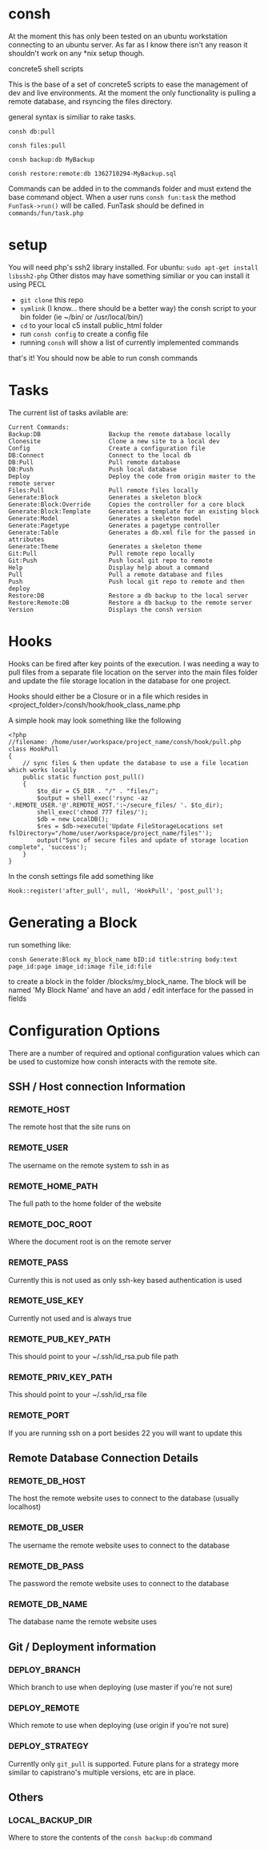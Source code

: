 consh
=====

At the moment this has only been tested on an ubuntu workstation connecting to an ubuntu server. As far as I know there isn't any reason it shouldn't work on any *nix setup though.

concrete5 shell scripts

This is the base of a set of concrete5 scripts to ease the management of dev and live environments. At the moment the only functionality is pulling a remote database, and rsyncing the files directory.

general syntax is similiar to rake tasks.

```consh db:pull```

```consh files:pull```

```consh backup:db MyBackup```

```consh restore:remote:db 1362710294-MyBackup.sql```

Commands can be added in to the commands folder and must extend the base command object. When a user runs ```consh fun:task```
the method ```FunTask->run()``` will be called. FunTask should be defined in ```commands/fun/task.php```

setup
=====

You will need php's ssh2 library installed. For ubuntu: ```sudo apt-get install libssh2-php``` Other distos may have something similiar or you can install it using PECL

* ```git clone``` this repo
* ```symlink``` (I know... there should be a better way) the consh script to your bin folder (ie ~/bin/ or /usr/local/bin/)
* ```cd``` to your local c5 install public_html folder
* run ```consh config``` to create a config file
* running ```consh``` will show a list of currently implemented commands

that's it! You should now be able to run consh commands

Tasks
=====

The current list of tasks avilable are:
```
Current Commands:
Backup:DB                   Backup the remote database locally
Clonesite                   Clone a new site to a local dev
Config                      Create a configuration file
DB:Connect                  Connect to the local db
DB:Pull                     Pull remote database
DB:Push                     Push local database
Deploy                      Deploy the code from origin master to the remote server
Files:Pull                  Pull remote files locally
Generate:Block              Generates a skeleton block
Generate:Block:Override     Copies the controller for a core block
Generate:Block:Template     Generates a template for an existing block
Generate:Model              Generates a skeleton model
Generate:Pagetype           Generates a pagetype controller
Generate:Table              Generates a db.xml file for the passed in attributes
Generate:Theme              Generates a skeleton theme
Git:Pull                    Pull remote repo locally
Git:Push                    Push local git repo to remote
Help                        Display help about a command
Pull                        Pull a remote database and files
Push                        Push local git repo to remote and then deploy
Restore:DB                  Restore a db backup to the local server
Restore:Remote:DB           Restore a db backup to the remote server
Version                     Displays the consh version
```

Hooks
=====

Hooks can be fired after key points of the execution. I was needing a way to pull files from a separate file location on the server into the main files folder and update the file storage location in the database for one project.

Hooks should either be a Closure or in a file which resides in <project_folder>/consh/hook/hook_class_name.php

A simple hook may look something like the following

```
<?php
//filename: /home/user/workspace/project_name/consh/hook/pull.php
class HookPull
{
    // sync files & then update the database to use a file location which works locally
    public static function post_pull()
    {
        $to_dir = C5_DIR . "/" . "files/";
        $output = shell_exec('rsync -az '.REMOTE_USER.'@'.REMOTE_HOST.':~/secure_files/ '. $to_dir);
        shell_exec('chmod 777 files/');
        $db = new LocalDB();
        $res = $db->execute('Update FileStorageLocations set fslDirectory="/home/user/workspace/project_name/files"');
        output("Sync of secure files and update of storage location complete", 'success');
    }
}
```

In the consh settings file add something like


```
Hook::register('after_pull', null, 'HookPull', 'post_pull');
```

Generating a Block
==================

run something like:

```
consh Generate:Block my_block_name bID:id title:string body:text page_id:page image_id:image file_id:file
```

to create a block in the folder /blocks/my_block_name. The block will be named 'My Block Name' and have an add / edit interface for the passed in fields


Configuration Options
=====================

There are a number of required and optional configuration values which can be used to customize how consh interacts with the remote site.

## SSH / Host connection Information

### REMOTE_HOST

The remote host that the site runs on

### REMOTE_USER

The username on the remote system to ssh in as

### REMOTE_HOME_PATH

The full path to the home folder of the website

### REMOTE_DOC_ROOT

Where the document root is on the remote server

### REMOTE_PASS

Currently this is not used as only ssh-key based authentication is used

### REMOTE_USE_KEY

Currently not used and is always true

### REMOTE_PUB_KEY_PATH

This should point to your ~/.ssh/id_rsa.pub file path

### REMOTE_PRIV_KEY_PATH

This should point to your ~/.ssh/id_rsa file

### REMOTE_PORT

If you are running ssh on a port besides 22 you will want to update this

## Remote Database Connection Details

### REMOTE_DB_HOST

The host the remote website uses to connect to the database (usually localhost)

### REMOTE_DB_USER

The username the remote website uses to connect to the database

### REMOTE_DB_PASS

The password the remote website uses to connect to the database

### REMOTE_DB_NAME

The database name the remote website uses

## Git / Deployment information

### DEPLOY_BRANCH

Which branch to use when deploying (use master if you're not sure)

### DEPLOY_REMOTE

Which remote to use when deploying (use origin if you're not sure)

### DEPLOY_STRATEGY

Currently only ```git_pull``` is supported. Future plans for a strategy more similar to capistrano's multiple versions, etc are in place.

## Others

### LOCAL_BACKUP_DIR

Where to store the contents of the ```consh backup:db``` command